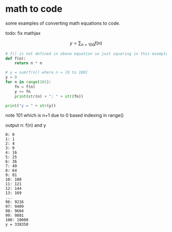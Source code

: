 # math to code
some examples of converting math equations to code. 

todo: fix mathjax
```math
y = \sum_{n=100}f(n)
```

```python
# f() is not defined in above equation so just squaring in this example
def f(n):
    return n * n

# y = sum(f(n)) where n = [0 to 100]
y = 0
for n in range(101):
    fn = f(n)
    y += fn
    print(str(n) + ": " + str(fn))

print("y = " + str(y))
```
note 101 which is n+1 due to 0 based indexing in range() 

output n: f(n) and y
```
0: 0
1: 1
2: 4
3: 9
4: 16
5: 25
6: 36
7: 49
8: 64
9: 81
10: 100
11: 121
12: 144
13: 169
...
96: 9216
97: 9409
98: 9604
99: 9801
100: 10000
y = 338350
```


